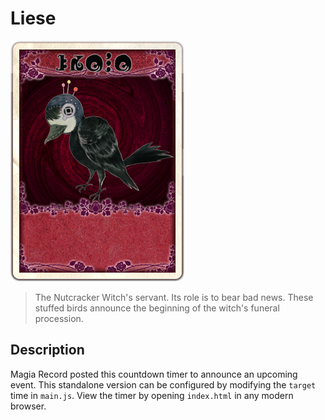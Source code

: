 # Liese
![icon](img/liese.png)
> The Nutcracker Witch's servant. Its role is to bear bad news.
> These stuffed birds announce the beginning of the witch's funeral procession.

## Description
Magia Record posted this countdown timer to announce an upcoming event.
This standalone version can be configured by modifying the `target` time in
`main.js`. View the timer by opening `index.html` in any modern browser.
